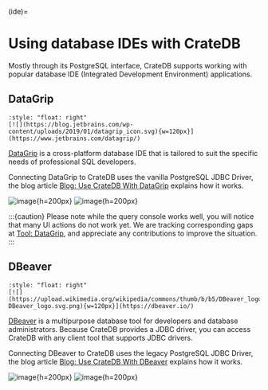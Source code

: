 (ide)=

# Using database IDEs with CrateDB

Mostly through its PostgreSQL interface, CrateDB supports working with popular
database IDE (Integrated Development Environment) applications.


## DataGrip

```{div}
:style: "float: right"
[![](https://blog.jetbrains.com/wp-content/uploads/2019/01/datagrip_icon.svg){w=120px}](https://www.jetbrains.com/datagrip/)
```

[DataGrip] is a cross-platform database IDE that is tailored to suit the specific needs
of professional SQL developers.

Connecting DataGrip to CrateDB uses the vanilla PostgreSQL JDBC Driver,
the blog article [Blog: Use CrateDB With DataGrip] explains how it works.

![image](https://19927462.fs1.hubspotusercontent-na1.net/hub/19927462/hubfs/13-Datagrip.png?width=1536&name=CrateDB-DataGrip.png){h=200px}
![image](https://www.pgadmin.org/static/COMPILED/assets/img/screenshots/pgadmin4-welcome-light.png){h=200px}

:::{caution}
Please note while the query console works well, you will notice that many UI
actions do not work yet. We are tracking corresponding gaps at [Tool: DataGrip],
and appreciate any contributions to improve the situation.
:::


## DBeaver

```{div}
:style: "float: right"
[![](https://upload.wikimedia.org/wikipedia/commons/thumb/b/b5/DBeaver_logo.svg/512px-DBeaver_logo.svg.png){w=120px}](https://dbeaver.io/)
```

[DBeaver] is a multipurpose database tool for developers and database administrators.
Because CrateDB provides a JDBC driver, you can access CrateDB with any client tool that supports JDBC drivers.

Connecting DBeaver to CrateDB uses the legacy PostgreSQL JDBC Driver, the blog
article [Blog: Use CrateDB With DBeaver] explains how it works. 

![image](https://19927462.fs1.hubspotusercontent-na1.net/hub/19927462/hubfs/Screen-Shot-2019-04-05-at-17.13.21.png?width=1600&name=CrateDB-DBeaver.png){h=200px}
![image](https://19927462.fs1.hubspotusercontent-na1.net/hub/19927462/hubfs/Screen-Shot-2019-04-05-at-17.15.13.png?width=1600&name=Screen-Shot-2019-04-05-at-17.15.13.png){h=200px}



[Blog: Use CrateDB With DataGrip]: https://cratedb.com/blog/use-cratedb-with-datagrip-an-advanced-database-ide
[Blog: Use CrateDB With DBeaver]: https://cratedb.com/blog/cratedb-dbeaver
[DataGrip]: https://www.jetbrains.com/datagrip/
[DBeaver]: https://dbeaver.io/
[Tool: DataGrip]: https://github.com/crate/crate/labels/tool%3A%20DataGrip

